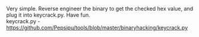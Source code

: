 Very simple. Reverse engineer the binary to get the checked hex value, and plug it into keycrack.py. Have fun.      
keycrack.py - https://github.com/Pepsipu/tools/blob/master/binaryhacking/keycrack.py
